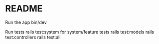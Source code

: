 # README

Run the app
bin/dev

Run tests
rails test:system for system/feature tests
rails test:models
rails test:controllers
rails test:all
